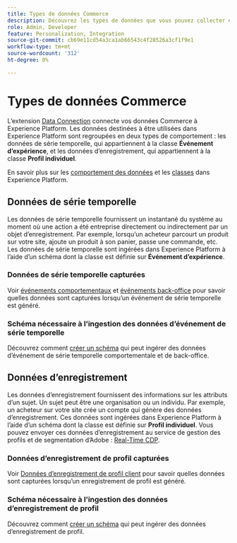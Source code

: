 ```yaml
---
title: Types de données Commerce
description: Découvrez les types de données que vous pouvez collecter et envoyer à Experience Platform.
role: Admin, Developer
feature: Personalization, Integration
source-git-commit: cb69e11cd54a3ca1ab66543c4f28526a3cf1f9e1
workflow-type: tm+mt
source-wordcount: '312'
ht-degree: 0%

---
```


# Types de données Commerce

L’extension [Data Connection](overview.md) connecte vos données Commerce à Experience Platform. Les données destinées à être utilisées dans Experience Platform sont regroupées en deux types de comportement : les données de série temporelle, qui appartiennent à la classe **Événement d’expérience**, et les données d’enregistrement, qui appartiennent à la classe **Profil individuel**.

En savoir plus sur les [comportement des données](https://experienceleague.adobe.com/docs/experience-platform/xdm/schema/composition.html?lang=fr#data-behaviors) et les [classes](https://experienceleague.adobe.com/docs/experience-platform/xdm/schema/composition.html?lang=fr#class) dans Experience Platform.

## Données de série temporelle

Les données de série temporelle fournissent un instantané du système au moment où une action a été entreprise directement ou indirectement par un objet d’enregistrement. Par exemple, lorsqu’un acheteur parcourt un produit sur votre site, ajoute un produit à son panier, passe une commande, etc. Les données de série temporelle sont ingérées dans Experience Platform à l’aide d’un schéma dont la classe est définie sur **Événement d’expérience**.

### Données de série temporelle capturées

Voir [événements comportementaux](events.md) et [événements back-office](events-backoffice.md) pour savoir quelles données sont capturées lorsqu’un événement de série temporelle est généré.

### Schéma nécessaire à l’ingestion des données d’événement de série temporelle

Découvrez comment [créer un schéma](update-xdm.md) qui peut ingérer des données d’événement de série temporelle comportementale et de back-office.

## Données d’enregistrement

Les données d’enregistrement fournissent des informations sur les attributs d’un sujet. Un sujet peut être une organisation ou un individu. Par exemple, un acheteur sur votre site crée un compte qui génère des données d’enregistrement. Ces données sont ingérées dans Experience Platform à l’aide d’un schéma dont la classe est définie sur **Profil individuel**. Vous pouvez envoyer ces données d’enregistrement au service de gestion des profils et de segmentation d’Adobe : [Real-Time CDP](https://experienceleague.adobe.com/docs/experience-platform/rtcdp/intro/rtcdp-intro/overview.html?lang=fr).

### Données d’enregistrement de profil capturées

Voir [Données d’enregistrement de profil client](events-profilerecord.md) pour savoir quelles données sont capturées lorsqu’un enregistrement de profil est généré.

### Schéma nécessaire à l’ingestion des données d’enregistrement de profil

Découvrez comment [créer un schéma](profile-data.md) qui peut ingérer des données d’enregistrement de profil.
